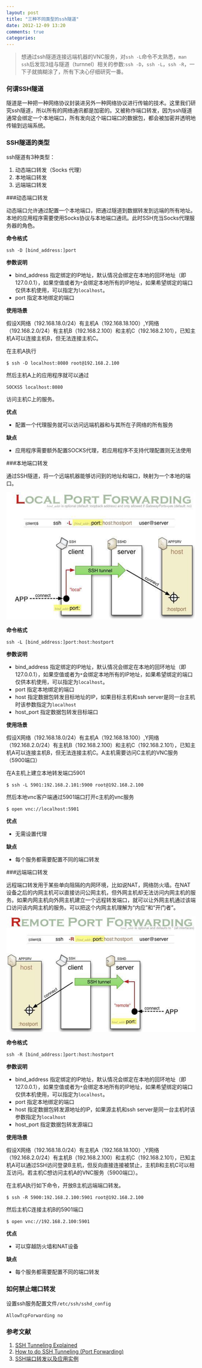 ```yaml
---
layout: post
title: "三种不同类型的ssh隧道"
date: 2012-12-09 13:20
comments: true
categories: 
---
```

>想通过ssh隧道连接远端机器的VNC服务，对`ssh -L`命令不太熟悉，`man ssh`后发现3组与隧道（turnnel）相关的参数:`ssh -D`，`ssh -L`，`ssh -R`，一下子就搞糊涂了，所有下决心仔细研究一番。

### 何谓SSH隧道

隧道是一种把一种网络协议封装进另外一种网络协议进行传输的技术。这里我们研究ssh隧道，所以所有的网络通讯都是加密的。又被称作端口转发，因为ssh隧道通常会绑定一个本地端口，所有发向这个端口端口的数据包，都会被加密并透明地传输到远端系统。

### SSH隧道的类型

ssh隧道有3种类型：

1. 动态端口转发（Socks 代理）
2. 本地端口转发
3. 远端端口转发

<!-- more -->

###动态端口转发

动态端口允许通过配置一个本地端口，把通过隧道到数据转发到远端的所有地址。本地的应用程序需要使用Socks协议与本地端口通讯。此时SSH充当Socks代理服务器的角色。

__命令格式__

	ssh -D [bind_address:]port

__参数说明__

* bind_address 指定绑定的IP地址，默认情况会绑定在本地的回环地址（即127.0.0.1），如果空值或者为`*`会绑定本地所有的IP地址，如果希望绑定的端口仅供本机使用，可以指定为`localhost`。
* port 指定本地绑定的端口

__使用场景__

假设X网络（192.168.18.0/24）有主机A（192.168.18.100）,Y网络（192.168.2.0/24）有主机B（192.168.2.100）和主机C（192.168.2.101），已知主机A可以连接主机B，但无法连接主机C。

在主机A执行

	$ ssh -D localhost:8080 root@192.168.2.100
	
然后主机A上的应用程序就可以通过

	SOCKS5 localhost:8080
	
访问主机C上的服务。

__优点__  

* 配置一个代理服务就可以访问远端机器和与其所在子网络的所有服务

__缺点__

* 应用程序需要额外配置SOCKS代理，若应用程序不支持代理配置则无法使用

###本地端口转发

通过SSH隧道，将一个远端机器能够访问到的地址和端口，映射为一个本地的端口。

![本地端口转发](/images/post/2012-12-09/local_forwarding.jpg)

__命令格式__

	ssh -L [bind_address:]port:host:hostport
	
__参数说明__

* bind_address 指定绑定的IP地址，默认情况会绑定在本地的回环地址（即127.0.0.1），如果空值或者为`*`会绑定本地所有的IP地址，如果希望绑定的端口仅供本机使用，可以指定为`localhost`。
* port 指定本地绑定的端口
* host 指定数据包转发目标地址的IP，如果目标主机和ssh server是同一台主机时该参数指定为`localhost`
* host_port 指定数据包转发目标端口

__使用场景__

假设X网络（192.168.18.0/24）有主机A（192.168.18.100）,Y网络（192.168.2.0/24）有主机B（192.168.2.100）和主机C（192.168.2.101），已知主机A可以连接主机B，但无法连接主机C。A主机需要访问C主机的VNC服务（5900端口）

在A主机上建立本地转发端口5901

	$ ssh -L 5901:192.168.2.101:5900 root@192.168.2.100

然后本地vnc客户端通过5901端口打开c主机的vnc服务

	$ open vnc://localhost:5901

__优点__  

* 无需设置代理

__缺点__  

* 每个服务都需要配置不同的端口转发


###远端端口转发

远程端口转发用于某些单向阻隔的内网环境，比如说NAT，网络防火墙。在NAT设备之后的内网主机可以直接访问公网主机，但外网主机却无法访问内网主机的服务。如果内网主机向外网主机建立一个远程转发端口，就可以让外网主机通过该端口访问该内网主机的服务。可以把这个内网主机理解为“内应”和“开门者”。

![远端端口转发](/images/post/2012-12-09/remote_forwarding.jpg)

__命令格式__

	ssh -R [bind_address:]port:host:hostport

__参数说明__

* bind_address 指定绑定的IP地址，默认情况会绑定在本地的回环地址（即127.0.0.1），如果空值或者为`*`会绑定本地所有的IP地址，如果希望绑定的端口仅供本机使用，可以指定为`localhost`。
* port 指定本地绑定的端口
* host 指定数据包转发源地址的IP，如果源主机和ssh server是同一台主机时该参数指定为`localhost`
* host_port 指定数据包转发源端口

__使用场景__

假设X网络（192.168.18.0/24）有主机A（192.168.18.100）,Y网络（192.168.2.0/24）有主机B（192.168.2.100）和主机C（192.168.2.101），已知主机A可以通过SSH访问登录B主机，但反向直接连接被禁止，主机B和主机C可以相互访问。若主机C想访问主机A的VNC服务（5900端口）。

在主机A执行如下命令，开放B主机远端端口转发。

	$ ssh -R 5900:192.168.2.100:5901 root@192.168.2.100
	
然后主机C连接主机B的5901端口

	$ open vnc://192.168.2.100:5901

__优点__

* 可以穿越防火墙和NAT设备

__缺点__

* 每个服务都需要配置不同的端口转发


### 如何禁止端口转发

设置ssh服务配置文件`/etc/ssh/sshd_config`  

	AllowTcpForwarding no


### 参考文献
1. [SSH Tunneling Explained](http://chamibuddhika.wordpress.com/2012/03/21/ssh-tunnelling-explained/)
2. [How to do SSH Tunneling (Port Forwarding) ](http://www.ramkitech.com/2012/04/how-to-do-ssh-tunneling-port-forwarding.html)
3. [SSH端口转发以及应用实例](http://www.liugj.com/2013/04/SSH-port-forwarding/)
